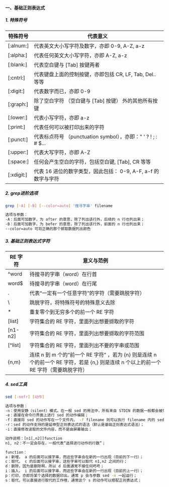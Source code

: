 #### 一、基础正则表达式

##### 1. 特殊符号

| 特殊符号   | 代表意义                                                     |
| ---------- | ------------------------------------------------------------ |
| [:alnum:]  | 代表英文大小写字符及数字，亦即 0-9, A-Z, a-z                 |
| [:alpha:]  | 代表任何英文大小写字符，亦即 A-Z, a-z                        |
| [:blank:]  | 代表空白键与 [Tab] 按键两者                                  |
| [:cntrl:]  | 代表键盘上面的控制按键，亦即包括 CR, LF, Tab, Del.. 等等     |
| [:digit:]  | 代表数字而已，亦即 0-9                                       |
| [:graph:]  | 除了空白字符 （空白键与 [Tab] 按键） 外的其他所有按键        |
| [:lower:]  | 代表小写字符，亦即 a-z                                       |
| [:print:]  | 代表任何可以被打印出来的字符                                 |
| [:punct:]  | 代表标点符号 （punctuation symbol），亦即：" ' ? ! ; : # $... |
| [:upper:]  | 代表大写字符，亦即 A-Z                                       |
| [:space:]  | 任何会产生空白的字符，包括空白键, [Tab], CR 等等             |
| [:xdigit:] | 代表 16 进位的数字类型，因此包括： 0-9, A-F, a-f 的数字与字符 |

##### 2. grep进阶选项

```bash
grep [-A] [-B] [--color=auto] '搜寻字串' filename

选项与参数：
-A：后面可加数字，为 after 的意思，除了列出该行外，后续的 n 行也列出来；
-B：后面可加数字，为 befer 的意思，除了列出该行外，前面的 n 行也列出来；
--color=auto 可将正确的那个撷取数据列出颜色
```

##### 3. 基础正则表达式字符

| RE 字符 | 意义与范例                                                   |
| ------- | ------------------------------------------------------------ |
| ^word   | 待搜寻的字串（word）在行首                                   |
| word$   | 待搜寻的字串（word）在行尾                                   |
| .       | 代表“一定有一个任意字符”的字符（需要跳脱字符）               |
| \       | 跳脱字符，将特殊符号的特殊意义去除                           |
| *       | 重复零个到无穷多个的前一个 RE 字符                           |
| [list]  | 字符集合的 RE 字符，里面列出想要撷取的字符                   |
| [n1-n2] | 字符集合的 RE 字符，里面列出想要撷取的字符范围               |
| [^list] | 字符集合的 RE 字符，里面列出不要的字串或范围                 |
| \{n,m\} | 连续 n 到 m 个的“前一个 RE 字符” ，若为 \{n\} 则是连续 n 个的前一个 RE 字符，若是 \{n,\} 则是连续 n 个以上的前一个 RE 字符（需要跳脱字符） |

##### 4. sed工具

```bash
sed [-nefr] [动作]

选项与参数：
-n：使用安静（silent）模式。在一般 sed 的用法中，所有来自 STDIN 的数据一般都会被列出到屏幕上。但如果加上 -n 参数后，则只有经过 sed 特殊处理的那一行（或者动作）才会被列出来。
-e：直接在命令行界面上进行 sed 的动作编辑；
-f：直接将 sed 的动作写在一个文件内， -f filename 则可以执行 filename 内的 sed 动作；
-r：sed 的动作支持的是延伸型正则表达式的语法（默认是基础正则表达式语法）；
-i：直接修改读取的文件内容，而不是由屏幕输出；

动作说明：[n1[,n2]]function
n1, n2：不一定会存在，一般代表“选择进行动作的行数”；

function：
a：新增， a 的后面可以接字串，而这些字串会在新的一行出现（目前的下一行）；
c：取代， c 的后面可以接字串，这些字串可以取代 n1,n2 之间的行；
d：删除，因为是删除啊，所以 d 后面通常不接任何咚咚；
i：插入， i 的后面可以接字串，而这些字串会在新的一行出现（目前的上一行）；
p：打印，亦即将某个选择的数据印出。通常 p 会与参数 sed -n 一起运行；
s：取代，可以直接进行取代的工作哩，通常这个 s 的动作可以搭配正则表达式；
```

